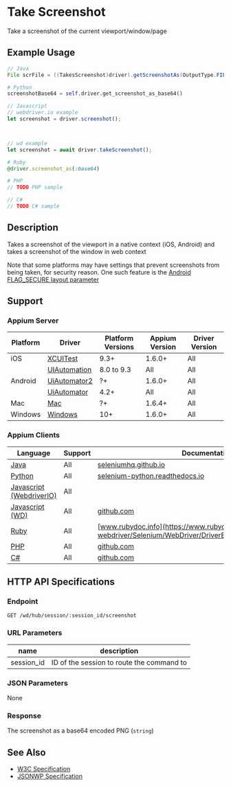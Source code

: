 # Take Screenshot

Take a screenshot of the current viewport/window/page
## Example Usage

```java
// Java
File scrFile = ((TakesScreenshot)driver).getScreenshotAs(OutputType.FILE);

```

```python
# Python
screenshotBase64 = self.driver.get_screenshot_as_base64()

```

```javascript
// Javascript
// webdriver.io example
let screenshot = driver.screenshot();



// wd example
let screenshot = await driver.takeScreenshot();

```

```ruby
# Ruby
@driver.screenshot_as(:base64)

```

```php
# PHP
// TODO PHP sample

```

```csharp
// C#
// TODO C# sample

```


## Description

Takes a screenshot of the viewport in a native context (iOS, Android) and takes a screenshot of the window in web context

Note that some platforms may have settings that prevent screenshots from being taken, for security reason. One such feature is 
the [Android FLAG_SECURE layout parameter](https://developer.android.com/reference/android/view/WindowManager.LayoutParams.html#FLAG_SECURE)


## Support

### Appium Server

|Platform|Driver|Platform Versions|Appium Version|Driver Version|
|--------|----------------|------|--------------|--------------|
| iOS | [XCUITest](/docs/en/drivers/ios-xcuitest.md) | 9.3+ | 1.6.0+ | All |
|  | [UIAutomation](/docs/en/drivers/ios-uiautomation.md) | 8.0 to 9.3 | All | All |
| Android | [UiAutomator2](/docs/en/drivers/android-uiautomator2.md) | ?+ | 1.6.0+ | All |
|  | [UiAutomator](/docs/en/drivers/android-uiautomator.md) | 4.2+ | All | All |
| Mac | [Mac](/docs/en/drivers/mac.md) | ?+ | 1.6.4+ | All |
| Windows | [Windows](/docs/en/drivers/windows.md) | 10+ | 1.6.0+ | All |

### Appium Clients

|Language|Support|Documentation|
|--------|-------|-------------|
|[Java](https://github.com/appium/java-client/releases/latest)| All | [seleniumhq.github.io](https://seleniumhq.github.io/selenium/docs/api/java/org/openqa/selenium/remote/RemoteWebDriver.html#getScreenshotAs-org.openqa.selenium.OutputType-) |
|[Python](https://github.com/appium/python-client/releases/latest)| All | [selenium-python.readthedocs.io](http://selenium-python.readthedocs.io/api.html#selenium.webdriver.remote.webdriver.WebDriver.get_screenshot_as_base64) |
|[Javascript (WebdriverIO)](http://webdriver.io/index.html)| All |  |
|[Javascript (WD)](https://github.com/admc/wd/releases/latest)| All | [github.com](https://github.com/admc/wd/blob/master/lib/commands.js#L1089) |
|[Ruby](https://github.com/appium/ruby_lib/releases/latest)| All | [www.rubydoc.info](https://www.rubydoc.info/gems/selenium-webdriver/Selenium/WebDriver/DriverExtensions/TakesScreenshot) |
|[PHP](https://github.com/appium/php-client/releases/latest)| All | [github.com](https://github.com/appium/php-client/) |
|[C#](https://github.com/appium/appium-dotnet-driver/releases/latest)| All | [github.com](https://github.com/appium/appium-dotnet-driver/) |

## HTTP API Specifications

### Endpoint

`GET /wd/hub/session/:session_id/screenshot`

### URL Parameters

|name|description|
|----|-----------|
|session_id|ID of the session to route the command to|

### JSON Parameters

None

### Response

The screenshot as a base64 encoded PNG (`string`)

## See Also

* [W3C Specification](https://www.w3.org/TR/webdriver/#dfn-take-screenshot)
* [JSONWP Specification](https://github.com/SeleniumHQ/selenium/wiki/JsonWireProtocol#sessionsessionidscreenshot)
